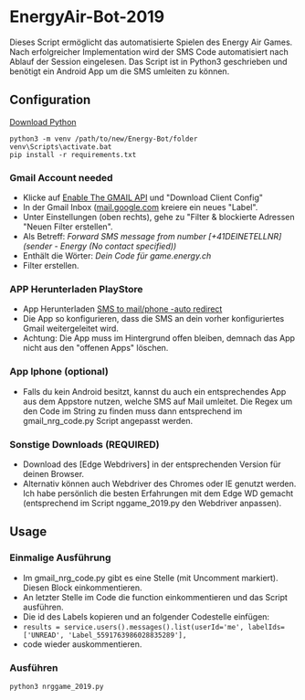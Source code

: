 # EnergyAir-Bot-2019
Dieses Script ermöglicht das automatisierte Spielen des Energy Air Games. Nach erfolgreicher Implementation wird der SMS Code automatisiert nach Ablauf der Session eingelesen.
Das Script ist in Python3 geschrieben und benötigt ein Android App um die SMS umleiten zu können.
## Configuration
[Download Python](https://www.python.org/downloads/windows/)
```
python3 -m venv /path/to/new/Energy-Bot/folder
venv\Scripts\activate.bat
pip install -r requirements.txt
```
### Gmail Account needed
  * Klicke auf [Enable The GMAIL API](https://developers.google.com/gmail/api/quickstart/python) und "Download Client Config"
  * In der Gmail Inbox ([mail.google.com](mail.google.com) kreiere ein neues "Label".
  * Unter Einstellungen (oben rechts), gehe zu "Filter & blockierte Adressen "Neuen Filter erstellen".
  * Als Betreff: *Forward SMS message from number [+41DEINETELLNR] (sender - Energy (No contact specified))*
  * Enthält die Wörter: *Dein Code für game.energy.ch*
  * Filter erstellen.
### APP Herunterladen PlayStore
* App Herunterladen [SMS to mail/phone -auto redirect](https://play.google.com/store/apps/details?id=com.gawk.smsforwarder)
* Die App so konfigurieren, dass die SMS an dein vorher konfiguriertes Gmail weitergeleitet wird.
* Achtung: Die App muss im Hintergrund offen bleiben, demnach das App nicht aus den "offenen Apps" löschen.
### App Iphone (optional)
* Falls du kein Android besitzt, kannst du auch ein entsprechendes App aus dem Appstore nutzen, welche SMS auf Mail umleitet. Die Regex um den Code im String zu finden muss dann entsprechend im gmail_nrg_code.py Script angepasst werden.

### Sonstige Downloads (REQUIRED)
* Download des [Edge Webdrivers] in der entsprechenden Version für deinen Browser.
* Alternativ können auch Webdriver des Chromes oder IE genutzt werden. Ich habe persönlich die besten Erfahrungen mit dem Edge WD gemacht (entsprechend im Script nggame_2019.py den Webdriver anpassen).
## Usage
### Einmalige Ausführung
* Im gmail_nrg_code.py gibt es eine Stelle (mit Uncomment markiert). Diesen Block einkommentieren.
* An letzter Stelle im Code die function einkommentieren und das Script ausführen.
* Die id des Labels kopieren und an folgender Codestelle einfügen:
* ```results = service.users().messages().list(userId='me', labelIds=['UNREAD', 'Label_5591763986028835289'],```
* code wieder auskommentieren.

### Ausführen
 ```python3 nrggame_2019.py```
